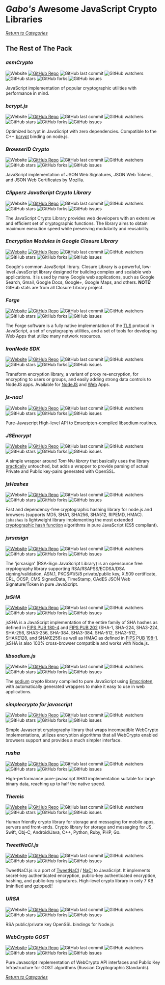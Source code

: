 # _Gabo's_ Awesome JavaScript Crypto Libraries

[_Return to Categories_](README.md)


## The Rest of The Pack


### _asmCrypto_

![Website](https://img.shields.io/badge/WebSite-Off-red.svg?style=flat-square&maxAge=5184000)
[![GitHub Repo](https://img.shields.io/badge/github-repo-brightgreen.svg?style=flat-square&maxAge=5184000)](https://github.com/asmcrypto/asmcrypto.js)
![GitHub last commit](https://img.shields.io/github/last-commit/asmcrypto/asmcrypto.js.svg?style=flat-square&maxAge=5184000)
![GitHub watchers](https://img.shields.io/github/watchers/asmcrypto/asmcrypto.js.svg?style=flat-square&maxAge=5184000)
![GitHub stars](https://img.shields.io/github/stars/asmcrypto/asmcrypto.js.svg?style=flat-square&maxAge=5184000)
![GitHub forks](https://img.shields.io/github/forks/asmcrypto/asmcrypto.js.svg?style=flat-square&maxAge=5184000)
![GitHub issues](https://img.shields.io/github/issues/asmcrypto/asmcrypto.js.svg?style=flat-square&maxAge=5184000)

JavaScript implementation of popular cryptographic utilities with
performance in mind.


### _bcrypt.js_

![Website](https://img.shields.io/badge/WebSite-Off-red.svg?style=flat-square&maxAge=5184000)
[![GitHub Repo](https://img.shields.io/badge/github-repo-brightgreen.svg?style=flat-square&maxAge=5184000)](https://github.com/dcodeIO/bcrypt.js)
![GitHub last commit](https://img.shields.io/github/last-commit/dcodeIO/bcrypt.js.svg?style=flat-square&maxAge=5184000)
![GitHub watchers](https://img.shields.io/github/watchers/dcodeIO/bcrypt.js.svg?style=flat-square&maxAge=5184000)
![GitHub stars](https://img.shields.io/github/stars/dcodeIO/bcrypt.js.svg?style=flat-square&maxAge=5184000)
![GitHub forks](https://img.shields.io/github/forks/dcodeIO/bcrypt.js.svg?style=flat-square&maxAge=5184000)
![GitHub issues](https://img.shields.io/github/issues/dcodeIO/bcrypt.js.svg?style=flat-square&maxAge=5184000)

Optimized bcrypt in JavaScript with zero dependencies. Compatible to the
C++ [bcrypt](https://npmjs.org/package/bcrypt) binding on node.js.


### _BrowserID Crypto_

![Website](https://img.shields.io/badge/WebSite-Off-red.svg?style=flat-square&maxAge=5184000)
[![GitHub Repo](https://img.shields.io/badge/github-repo-brightgreen.svg?style=flat-square&maxAge=5184000)](https://github.com/mozilla/browserid-crypto)
![GitHub last commit](https://img.shields.io/github/last-commit/mozilla/browserid-crypto.svg?style=flat-square&maxAge=5184000)
![GitHub watchers](https://img.shields.io/github/watchers/mozilla/browserid-crypto.svg?style=flat-square&maxAge=5184000)
![GitHub stars](https://img.shields.io/github/stars/mozilla/browserid-crypto.svg?style=flat-square&maxAge=5184000)
![GitHub forks](https://img.shields.io/github/forks/mozilla/browserid-crypto.svg?style=flat-square&maxAge=5184000)
![GitHub issues](https://img.shields.io/github/issues/mozilla/browserid-crypto.svg?style=flat-square&maxAge=5184000)

JavaScript implementation of JSON Web Signatures, JSON Web Tokens, and
JSON Web Certificates by Mozilla.


### _Clipperz JavaScript Crypto Library_

![Website](https://img.shields.io/badge/WebSite-Off-red.svg?style=flat-square&maxAge=5184000)
[![GitHub Repo](https://img.shields.io/badge/github-repo-brightgreen.svg?style=flat-square&maxAge=5184000)](https://github.com/clipperz/javascript-crypto-library)
![GitHub last commit](https://img.shields.io/github/last-commit/clipperz/javascript-crypto-library.svg?style=flat-square&maxAge=5184000)
![GitHub watchers](https://img.shields.io/github/watchers/clipperz/javascript-crypto-library.svg?style=flat-square&maxAge=5184000)
![GitHub stars](https://img.shields.io/github/stars/clipperz/javascript-crypto-library.svg?style=flat-square&maxAge=5184000)
![GitHub forks](https://img.shields.io/github/forks/clipperz/javascript-crypto-library.svg?style=flat-square&maxAge=5184000)
![GitHub issues](https://img.shields.io/github/issues/clipperz/javascript-crypto-library.svg?style=flat-square&maxAge=5184000)

The JavaScript Crypto Library provides web developers with an extensive
and efficient set of cryptographic functions. The library aims to obtain
maximum execution speed while preserving modularity and reusability.


### _Encryption Modules in Google Closure Library_

[![Website](https://img.shields.io/badge/WebSite-On-brightgreen.svg?style=flat-square&maxAge=5184000)](https://google.github.io/closure-library/api/goog.crypt.Aes.html)
[![GitHub Repo](https://img.shields.io/badge/github-repo-brightgreen.svg?style=flat-square&maxAge=5184000)](https://github.com/google/closure-library)
![GitHub last commit](https://img.shields.io/github/last-commit/google/closure-library.svg?style=flat-square&maxAge=5184000)
![GitHub watchers](https://img.shields.io/github/watchers/google/closure-library.svg?style=flat-square&maxAge=5184000)
![GitHub stars](https://img.shields.io/github/stars/google/closure-library.svg?style=flat-square&maxAge=5184000)
![GitHub forks](https://img.shields.io/github/forks/google/closure-library.svg?style=flat-square&maxAge=5184000)
![GitHub issues](https://img.shields.io/github/issues/google/closure-library.svg?style=flat-square&maxAge=5184000)

Google's common JavaScript library. Closure Library is a powerful,
low-level JavaScript library designed for building complex and scalable
web applications. It is used by many Google web applications, such as
Google Search, Gmail, Google Docs, Google+, Google Maps, and others.
**NOTE:** GitHub stats are from all Closure Library project.


### _Forge_

[![Website](https://img.shields.io/badge/WebSite-On-brightgreen.svg?style=flat-square&maxAge=5184000)](https://digitalbazaar.com/forge)
[![GitHub Repo](https://img.shields.io/badge/github-repo-brightgreen.svg?style=flat-square&maxAge=5184000)](https://github.com/digitalbazaar/forge)
![GitHub last commit](https://img.shields.io/github/last-commit/digitalbazaar/forge.svg?style=flat-square&maxAge=5184000)
![GitHub watchers](https://img.shields.io/github/watchers/digitalbazaar/forge.svg?style=flat-square&maxAge=5184000)
![GitHub stars](https://img.shields.io/github/stars/digitalbazaar/forge.svg?style=flat-square&maxAge=5184000)
![GitHub forks](https://img.shields.io/github/forks/digitalbazaar/forge.svg?style=flat-square&maxAge=5184000)
![GitHub issues](https://img.shields.io/github/issues/digitalbazaar/forge.svg?style=flat-square&maxAge=5184000)

The Forge software is a fully native implementation of the
[TLS](http://en.wikipedia.org/wiki/Transport_Layer_Security) protocol in
JavaScript, a set of cryptography utilities, and a set of tools for
developing Web Apps that utilize many network resources.


### _IronNode SDK_

[![Website](https://img.shields.io/badge/WebSite-On-brightgreen.svg?style=flat-square&maxAge=5184000)](https://docs.ironcorelabs.com/)
[![GitHub Repo](https://img.shields.io/badge/github-repo-brightgreen.svg?style=flat-square&maxAge=5184000)](https://github.com/IronCoreLabs/ironnode)
![GitHub last commit](https://img.shields.io/github/last-commit/IronCoreLabs/ironnode.svg?style=flat-square&maxAge=5184000)
![GitHub watchers](https://img.shields.io/github/watchers/IronCoreLabs/ironnode.svg?style=flat-square&maxAge=5184000)
![GitHub stars](https://img.shields.io/github/stars/IronCoreLabs/ironnode.svg?style=flat-square&maxAge=5184000)
![GitHub forks](https://img.shields.io/github/forks/IronCoreLabs/ironnode.svg?style=flat-square&maxAge=5184000)
![GitHub issues](https://img.shields.io/github/issues/IronCoreLabs/ironnode.svg?style=flat-square&maxAge=5184000)

Transform encryption library, a variant of proxy re-encryption, for encrypting to users or groups, and easily adding 
strong data controls to NodeJS apps.
Available for [NodeJS](https://docs.ironcorelabs.com/ironnode-sdk/overview/) and [Web](https://docs.ironcorelabs.com/ironweb-sdk/overview/) Apps.


### _js-nacl_

![Website](https://img.shields.io/badge/WebSite-Off-red.svg?style=flat-square&maxAge=5184000)
[![GitHub Repo](https://img.shields.io/badge/github-repo-brightgreen.svg?style=flat-square&maxAge=5184000)](https://github.com/tonyg/js-nacl)
![GitHub last commit](https://img.shields.io/github/last-commit/tonyg/js-nacl.svg?style=flat-square&maxAge=5184000)
![GitHub watchers](https://img.shields.io/github/watchers/tonyg/js-nacl.svg?style=flat-square&maxAge=5184000)
![GitHub stars](https://img.shields.io/github/stars/tonyg/js-nacl.svg?style=flat-square&maxAge=5184000)
![GitHub forks](https://img.shields.io/github/forks/tonyg/js-nacl.svg?style=flat-square&maxAge=5184000)
![GitHub issues](https://img.shields.io/github/issues/tonyg/js-nacl.svg?style=flat-square&maxAge=5184000)

Pure-Javascript High-level API to Emscripten-compiled libsodium
routines.


### _JSEncrypt_

[![Website](https://img.shields.io/badge/WebSite-On-brightgreen.svg?style=flat-square&maxAge=5184000)](http://travistidwell.com/jsencrypt)
[![GitHub Repo](https://img.shields.io/badge/github-repo-brightgreen.svg?style=flat-square&maxAge=5184000)](https://github.com/travist/jsencrypt)
![GitHub last commit](https://img.shields.io/github/last-commit/travist/jsencrypt.svg?style=flat-square&maxAge=5184000)
![GitHub watchers](https://img.shields.io/github/watchers/travist/jsencrypt.svg?style=flat-square&maxAge=5184000)
![GitHub stars](https://img.shields.io/github/stars/travist/jsencrypt.svg?style=flat-square&maxAge=5184000)
![GitHub forks](https://img.shields.io/github/forks/travist/jsencrypt.svg?style=flat-square&maxAge=5184000)
![GitHub issues](https://img.shields.io/github/issues/travist/jsencrypt.svg?style=flat-square&maxAge=5184000)

A simple wrapper around _Tom Wu library_ that basically uses the library
[practically](https://github.com/travist/jsencrypt/pull/6) untouched,
but adds a wrapper to provide parsing of actual Private and Public
key-pairs generated with OpenSSL.


### _jsHashes_

![Website](https://img.shields.io/badge/WebSite-Off-red.svg?style=flat-square&maxAge=5184000)
[![GitHub Repo](https://img.shields.io/badge/github-repo-brightgreen.svg?style=flat-square&maxAge=5184000)](https://github.com/h2non/jshashes)
![GitHub last commit](https://img.shields.io/github/last-commit/h2non/jshashes.svg?style=flat-square&maxAge=5184000)
![GitHub watchers](https://img.shields.io/github/watchers/h2non/jshashes.svg?style=flat-square&maxAge=5184000)
![GitHub stars](https://img.shields.io/github/stars/h2non/jshashes.svg?style=flat-square&maxAge=5184000)
![GitHub forks](https://img.shields.io/github/forks/h2non/jshashes.svg?style=flat-square&maxAge=5184000)
![GitHub issues](https://img.shields.io/github/issues/h2non/jshashes.svg?style=flat-square&maxAge=5184000)

Fast and dependency-free cryptographic hashing library for node.js and
browsers (supports MD5, SHA1, SHA256, SHA512, RIPEMD, HMAC). `jshashes`
is lightweight library implementing the most extended
[cryptographic hash function](http://en.wikipedia.org/wiki/Cryptographic_hash_function)
algorithms in pure JavaScript (ES5 compliant).


### _jsrsasign_

[![Website](https://img.shields.io/badge/WebSite-On-brightgreen.svg?style=flat-square&maxAge=5184000)](http://kjur.github.io/jsrsasign)
[![GitHub Repo](https://img.shields.io/badge/github-repo-brightgreen.svg?style=flat-square&maxAge=5184000)](https://github.com/kjur/jsrsasign)
![GitHub last commit](https://img.shields.io/github/last-commit/kjur/jsrsasign.svg?style=flat-square&maxAge=5184000)
![GitHub watchers](https://img.shields.io/github/watchers/kjur/jsrsasign.svg?style=flat-square&maxAge=5184000)
![GitHub stars](https://img.shields.io/github/stars/kjur/jsrsasign.svg?style=flat-square&maxAge=5184000)
![GitHub forks](https://img.shields.io/github/forks/kjur/jsrsasign.svg?style=flat-square&maxAge=5184000)
![GitHub issues](https://img.shields.io/github/issues/kjur/jsrsasign.svg?style=flat-square&maxAge=5184000)

The 'jsrsasign' (RSA-Sign JavaScript Library) is an opensource free
cryptography library supporting RSA/RSAPSS/ECDSA/DSA signing/validation,
ASN.1, PKCS#1/5/8 private/public key, X.509 certificate, CRL, OCSP, CMS
SignedData, TimeStamp, CAdES JSON Web Signature/Token in pure
JavaScript.


### _jsSHA_

[![Website](https://img.shields.io/badge/WebSite-On-brightgreen.svg?style=flat-square&maxAge=5184000)](https://caligatio.github.io/jsSHA)
[![GitHub Repo](https://img.shields.io/badge/github-repo-brightgreen.svg?style=flat-square&maxAge=5184000)](https://github.com/Caligatio/jsSHA)
![GitHub last commit](https://img.shields.io/github/last-commit/Caligatio/jsSHA.svg?style=flat-square&maxAge=5184000)
![GitHub watchers](https://img.shields.io/github/watchers/Caligatio/jsSHA.svg?style=flat-square&maxAge=5184000)
![GitHub stars](https://img.shields.io/github/stars/Caligatio/jsSHA.svg?style=flat-square&maxAge=5184000)
![GitHub forks](https://img.shields.io/github/forks/Caligatio/jsSHA.svg?style=flat-square&maxAge=5184000)
![GitHub issues](https://img.shields.io/github/issues/Caligatio/jsSHA.svg?style=flat-square&maxAge=5184000)

jsSHA is a JavaScript implementation of the entire family of SHA hashes
as defined in
[FIPS PUB 180-4](http://nvlpubs.nist.gov/nistpubs/FIPS/NIST.FIPS.180-4.pdf)
and
[FIPS PUB 202](http://nvlpubs.nist.gov/nistpubs/FIPS/NIST.FIPS.202.pdf)
(SHA-1, SHA-224, SHA3-224, SHA-256, SHA3-256, SHA-384, SHA3-384,
SHA-512, SHA3-512, SHAKE128, and SHAKE256) as well as HMAC as defined in
[FIPS PUB 198-1](http://csrc.nist.gov/publications/fips/fips198-1/FIPS-198-1_final.pdf).
jsSHA is also 100% cross-browser compatible and works with Node.js.


### _libsodium.js_

![Website](https://img.shields.io/badge/WebSite-Off-red.svg?style=flat-square&maxAge=5184000)
[![GitHub Repo](https://img.shields.io/badge/github-repo-brightgreen.svg?style=flat-square&maxAge=5184000)](https://github.com/jedisct1/libsodium.js)
![GitHub last commit](https://img.shields.io/github/last-commit/jedisct1/libsodium.js.svg?style=flat-square&maxAge=5184000)
![GitHub watchers](https://img.shields.io/github/watchers/jedisct1/libsodium.js.svg?style=flat-square&maxAge=5184000)
![GitHub stars](https://img.shields.io/github/stars/jedisct1/libsodium.js.svg?style=flat-square&maxAge=5184000)
![GitHub forks](https://img.shields.io/github/forks/jedisct1/libsodium.js.svg?style=flat-square&maxAge=5184000)
![GitHub issues](https://img.shields.io/github/issues/jedisct1/libsodium.js.svg?style=flat-square&maxAge=5184000)

The [sodium](https://download.libsodium.org/doc) crypto library
compiled to pure JavaScript using
[Emscripten](https://github.com/kripken/emscripten), with automatically
generated wrappers to make it easy to use in web applications.


### _simplecrypto for javascript_

![Website](https://img.shields.io/badge/WebSite-Off-red.svg?style=flat-square&maxAge=5184000)
[![GitHub Repo](https://img.shields.io/badge/github-repo-brightgreen.svg?style=flat-square&maxAge=5184000)](https://github.com/encryb/simplecrypto)
![GitHub last commit](https://img.shields.io/github/last-commit/encryb/simplecrypto.svg?style=flat-square&maxAge=5184000)
![GitHub watchers](https://img.shields.io/github/watchers/encryb/simplecrypto.svg?style=flat-square&maxAge=5184000)
![GitHub stars](https://img.shields.io/github/stars/encryb/simplecrypto.svg?style=flat-square&maxAge=5184000)
![GitHub forks](https://img.shields.io/github/forks/encryb/simplecrypto.svg?style=flat-square&maxAge=5184000)
![GitHub issues](https://img.shields.io/github/issues/encryb/simplecrypto.svg?style=flat-square&maxAge=5184000)

Simple Javascript cryptography library that wraps incompatible WebCrypto
implementations, utilizes encryption algorithms that all WebCrypto
enabled browsers support and provides a much simpler interface.


### _rusha_

[![Website](https://img.shields.io/badge/WebSite-On-brightgreen.svg?style=flat-square&maxAge=5184000)](https://www.npmjs.com/package/rusha)
[![GitHub Repo](https://img.shields.io/badge/github-repo-brightgreen.svg?style=flat-square&maxAge=5184000)](https://github.com/srijs/rusha)
![GitHub last commit](https://img.shields.io/github/last-commit/srijs/rusha.svg?style=flat-square&maxAge=5184000)
![GitHub watchers](https://img.shields.io/github/watchers/srijs/rusha.svg?style=flat-square&maxAge=5184000)
![GitHub stars](https://img.shields.io/github/stars/srijs/rusha.svg?style=flat-square&maxAge=5184000)
![GitHub forks](https://img.shields.io/github/forks/srijs/rusha.svg?style=flat-square&maxAge=5184000)
![GitHub issues](https://img.shields.io/github/issues/srijs/rusha.svg?style=flat-square&maxAge=5184000)

High-performance pure-javascript SHA1 implementation suitable for large
binary data, reaching up to half the native speed.


### _Themis_

[![Website](https://img.shields.io/badge/WebSite-On-brightgreen.svg?style=flat-square&maxAge=5184000)](https://www.cossacklabs.com/themis/)
[![GitHub Repo](https://img.shields.io/badge/github-repo-brightgreen.svg?style=flat-square&maxAge=5184000)](https://github.com/cossacklabs/themis)
![GitHub last commit](https://img.shields.io/github/last-commit/cossacklabs/themis.svg?style=flat-square&maxAge=5184000)
![GitHub watchers](https://img.shields.io/github/watchers/cossacklabs/themis.svg?style=flat-square&maxAge=5184000)
![GitHub stars](https://img.shields.io/github/stars/cossacklabs/themis.svg?style=flat-square&maxAge=5184000)
![GitHub forks](https://img.shields.io/github/forks/cossacklabs/themis.svg?style=flat-square&maxAge=5184000)
![GitHub issues](https://img.shields.io/github/issues/cossacklabs/themis.svg?style=flat-square&maxAge=5184000)

Human friendly crypto library for storage and messaging for mobile apps,
servers and front-ends. Crypto library for storage and messaging for JS,
Swift, Obj-C, Android/Java, С++, Python, Ruby, PHP, Go.


### _TweetNaCl.js_

[![Website](https://img.shields.io/badge/WebSite-On-brightgreen.svg?style=flat-square&maxAge=5184000)](https://tweetnacl.js.org)
[![GitHub Repo](https://img.shields.io/badge/github-repo-brightgreen.svg?style=flat-square&maxAge=5184000)](https://github.com/dchest/tweetnacl-js)
![GitHub last commit](https://img.shields.io/github/last-commit/dchest/tweetnacl-js.svg?style=flat-square&maxAge=5184000)
![GitHub watchers](https://img.shields.io/github/watchers/dchest/tweetnacl-js.svg?style=flat-square&maxAge=5184000)
![GitHub stars](https://img.shields.io/github/stars/dchest/tweetnacl-js.svg?style=flat-square&maxAge=5184000)
![GitHub forks](https://img.shields.io/github/forks/dchest/tweetnacl-js.svg?style=flat-square&maxAge=5184000)
![GitHub issues](https://img.shields.io/github/issues/dchest/tweetnacl-js.svg?style=flat-square&maxAge=5184000)

TweetNaCl.js is a port of [TweetNaCl](http://tweetnacl.cr.yp.to) /
[NaCl](http://nacl.cr.yp.to) to JavaScript. It implements secret-key
authenticated encryption, public-key authenticated encryption, hashing,
and public-key signatures. High-level crypto library in only 7 KB
(minified and gzipped)!


### _URSA_

![Website](https://img.shields.io/badge/WebSite-Off-red.svg?style=flat-square&maxAge=5184000)
[![GitHub Repo](https://img.shields.io/badge/github-repo-brightgreen.svg?style=flat-square&maxAge=5184000)](https://github.com/quartzjer/ursa)
![GitHub last commit](https://img.shields.io/github/last-commit/quartzjer/ursa.svg?style=flat-square&maxAge=5184000)
![GitHub watchers](https://img.shields.io/github/watchers/quartzjer/ursa.svg?style=flat-square&maxAge=5184000)
![GitHub stars](https://img.shields.io/github/stars/quartzjer/ursa.svg?style=flat-square&maxAge=5184000)
![GitHub forks](https://img.shields.io/github/forks/quartzjer/ursa.svg?style=flat-square&maxAge=5184000)
![GitHub issues](https://img.shields.io/github/issues/quartzjer/ursa.svg?style=flat-square&maxAge=5184000)

RSA public/private key OpenSSL bindings for Node.js


### _WebCrypto GOST_

[![Website](https://img.shields.io/badge/WebSite-On-brightgreen.svg?style=flat-square&maxAge=5184000)](http://gostcrypto.com)
[![GitHub Repo](https://img.shields.io/badge/github-repo-brightgreen.svg?style=flat-square&maxAge=5184000)](https://github.com/rudonick/crypto)
![GitHub last commit](https://img.shields.io/github/last-commit/rudonick/crypto.svg?style=flat-square&maxAge=5184000)
![GitHub watchers](https://img.shields.io/github/watchers/rudonick/crypto.svg?style=flat-square&maxAge=5184000)
![GitHub stars](https://img.shields.io/github/stars/rudonick/crypto.svg?style=flat-square&maxAge=5184000)
![GitHub forks](https://img.shields.io/github/forks/rudonick/crypto.svg?style=flat-square&maxAge=5184000)
![GitHub issues](https://img.shields.io/github/issues/rudonick/crypto.svg?style=flat-square&maxAge=5184000)

Pure Javascript implementation of WebCrypto API interfaces and Public
Key Infrastructure for GOST algorithms (Russian Cryptographic
Standards).



[_Return to Categories_](README.md)

